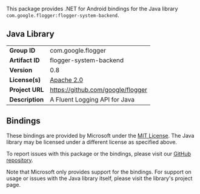 This package provides .NET for Android bindings for the Java library `com.google.flogger:flogger-system-backend`.

## Java Library

| | |
|-|-|
| **Group ID** | com.google.flogger |
| **Artifact ID** | flogger-system-backend |
| **Version** | 0.8 |
| **License(s)** | [Apache 2.0](https://www.apache.org/licenses/LICENSE-2.0.txt) |
| **Project URL** | https://github.com/google/flogger |
| **Description** | A Fluent Logging API for Java |

## Bindings

These bindings are provided by Microsoft under the [MIT License](https://opensource.org/licenses/MIT). The Java
library may be licensed under a different license as specified above.

To report issues with this package or the bindings, please visit our [GitHub repository](https://aka.ms/android-libraries).

Note that Microsoft only provides support for the bindings. For support on
usage or issues with the Java library itself, please visit the library's project page.
